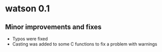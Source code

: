 # watson 0.1

## Minor improvements and fixes

* Typos were fixed
* Casting was added to some C functions to fix a problem with warnings

